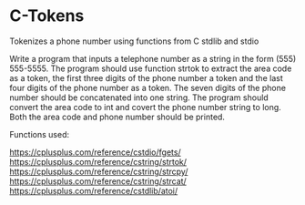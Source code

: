 # C-Tokens
Tokenizes a phone number using functions from C stdlib  and stdio


Write a program that inputs a telephone number as a string in the form (555) 555-5555. The program should use function strtok to extract the area code as a token, the first three digits of the phone number a token and the last four digits of the phone number as a token. The seven digits of the phone number should be concatenated into one string. The program should convert the area code to int and covert the phone number string to long. Both the area code and phone number should be printed.


Functions used:

https://cplusplus.com/reference/cstdio/fgets/
https://cplusplus.com/reference/cstring/strtok/
https://cplusplus.com/reference/cstring/strcpy/
https://cplusplus.com/reference/cstring/strcat/
https://cplusplus.com/reference/cstdlib/atoi/
